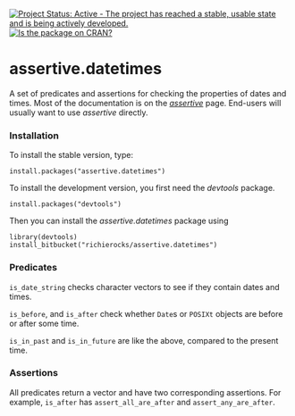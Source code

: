 [![Project Status: Active - The project has reached a stable, usable state and is being actively developed.](http://www.repostatus.org/badges/0.1.0/active.svg)](http://www.repostatus.org/#active)
[![Is the package on CRAN?](http://www.r-pkg.org/badges/version/assertive.datetimes)](http://www.r-pkg.org/pkg/assertive.datetimes)

# assertive.datetimes

A set of predicates and assertions for checking the properties of dates and times.  Most of the documentation is on the *[assertive](https://bitbucket.org/richierocks/assertive)* page.  End-users will usually want to use *assertive* directly.


### Installation

To install the stable version, type:

```{r}
install.packages("assertive.datetimes")
```

To install the development version, you first need the *devtools* package.

```{r}
install.packages("devtools")
```

Then you can install the *assertive.datetimes* package using

```{r}
library(devtools)
install_bitbucket("richierocks/assertive.datetimes")
```

### Predicates

`is_date_string` checks character vectors to see if they contain dates and times.

`is_before`, and `is_after` check whether `Date`s or `POSIXt` objects are before or after some time.

`is_in_past` and `is_in_future` are like the above, compared to the present time.

### Assertions

All predicates return a vector and have two corresponding assertions.  For example,
`is_after` has `assert_all_are_after` and `assert_any_are_after`.
